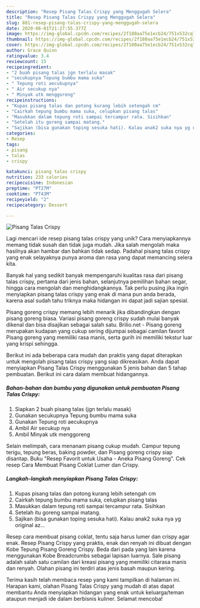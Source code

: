 ```yaml
---
description: "Resep Pisang Talas Crispy yang Menggugah Selera"
title: "Resep Pisang Talas Crispy yang Menggugah Selera"
slug: 881-resep-pisang-talas-crispy-yang-menggugah-selera
date: 2020-06-01T21:27:55.377Z
image: https://img-global.cpcdn.com/recipes/2f180aa75e1ecb24/751x532cq70/pisang-talas-crispy-foto-resep-utama.jpg
thumbnail: https://img-global.cpcdn.com/recipes/2f180aa75e1ecb24/751x532cq70/pisang-talas-crispy-foto-resep-utama.jpg
cover: https://img-global.cpcdn.com/recipes/2f180aa75e1ecb24/751x532cq70/pisang-talas-crispy-foto-resep-utama.jpg
author: Grace Quinn
ratingvalue: 3.4
reviewcount: 15
recipeingredient:
- "2 buah pisang talas jgn terlalu masak"
- "secukupnya Tepung bumbu mama suka"
- " Tepung roti aecukupnya"
- " Air secukup nya"
- " Minyak utk menggoreng"
recipeinstructions:
- "Kupas pisang talas dan potong kurang lebih setengah cm"
- "Cairkah tepung bumbu mama suka, celupkan pisang talas"
- "Masukkan dalam tepung roti sampai tercampur rata. Sisihkan"
- "Setelah itu goreng sampai matang."
- "Sajikan (bisa gunakan toping sesuka hati). Kalau anak2 suka nya yg original az..."
categories:
- Resep
tags:
- pisang
- talas
- crispy

katakunci: pisang talas crispy 
nutrition: 233 calories
recipecuisine: Indonesian
preptime: "PT27M"
cooktime: "PT43M"
recipeyield: "2"
recipecategory: Dessert

---
```



![Pisang Talas Crispy](https://img-global.cpcdn.com/recipes/2f180aa75e1ecb24/751x532cq70/pisang-talas-crispy-foto-resep-utama.jpg)

Lagi mencari ide resep pisang talas crispy yang unik? Cara menyiapkannya memang tidak susah dan tidak juga mudah. Jika salah mengolah maka hasilnya akan hambar dan bahkan tidak sedap. Padahal pisang talas crispy yang enak selayaknya punya aroma dan rasa yang dapat memancing selera kita.

Banyak hal yang sedikit banyak mempengaruhi kualitas rasa dari pisang talas crispy, pertama dari jenis bahan, selanjutnya pemilihan bahan segar, hingga cara mengolah dan menghidangkannya. Tak perlu pusing jika ingin menyiapkan pisang talas crispy yang enak di mana pun anda berada, karena asal sudah tahu triknya maka hidangan ini dapat jadi sajian spesial.

Pisang goreng crispy memang lebih menarik jika dibandingkan dengan pisang goreng biasa. Variasi pisang goreng crispy sudah mulai banyak dikenal dan bisa disajikan sebagai salah satu. Brilio.net - Pisang goreng merupakan kudapan yang cukup sering dijumpai sebagai camilan favorit Pisang goreng yang memiliki rasa manis, serta gurih ini memiliki tekstur luar yang krispi sehingga.


Berikut ini ada beberapa cara mudah dan praktis yang dapat diterapkan untuk mengolah pisang talas crispy yang siap dikreasikan. Anda dapat menyiapkan Pisang Talas Crispy menggunakan 5 jenis bahan dan 5 tahap pembuatan. Berikut ini cara dalam membuat hidangannya.

<!--inarticleads1-->

##### Bahan-bahan dan bumbu yang digunakan untuk pembuatan Pisang Talas Crispy:

1. Siapkan 2 buah pisang talas (jgn terlalu masak)
1. Gunakan secukupnya Tepung bumbu mama suka
1. Gunakan  Tepung roti aecukupnya
1. Ambil  Air secukup nya
1. Ambil  Minyak utk menggoreng


Selain melimpah, cara menanam pisang cukup mudah. Campur tepung terigu, tepung beras, baking powder, dan Pisang goreng crispy siap disantap. Buku &#34;Resep Favorit untuk Usaha - Aneka Pisang Goreng&#34;. Cek resep Cara Membuat Pisang Coklat Lumer dan Crispy. 

<!--inarticleads2-->

##### Langkah-langkah menyiapkan Pisang Talas Crispy:

1. Kupas pisang talas dan potong kurang lebih setengah cm
1. Cairkah tepung bumbu mama suka, celupkan pisang talas
1. Masukkan dalam tepung roti sampai tercampur rata. Sisihkan
1. Setelah itu goreng sampai matang.
1. Sajikan (bisa gunakan toping sesuka hati). Kalau anak2 suka nya yg original az...


Resep cara membuat pisang coklat, tentu saja harus lumer dan crispy agar enak. Resep Pisang Crispy yang praktis, enak dan renyah ini dibuat dengan Kobe Tepung Pisang Goreng Crispy. Beda dari pada yang lain karena menggunakan Kobe Breadcrumbs sebagai lapisan luarnya. Sale pisang adalah salah satu camilan dari kreasi pisang yang memiliki citarasa manis dan renyah. Olahan pisang ini terdiri atas jenis basah maupun kering. 

Terima kasih telah membaca resep yang kami tampilkan di halaman ini. Harapan kami, olahan Pisang Talas Crispy yang mudah di atas dapat membantu Anda menyiapkan hidangan yang enak untuk keluarga/teman ataupun menjadi ide dalam berbisnis kuliner. Selamat mencoba!
